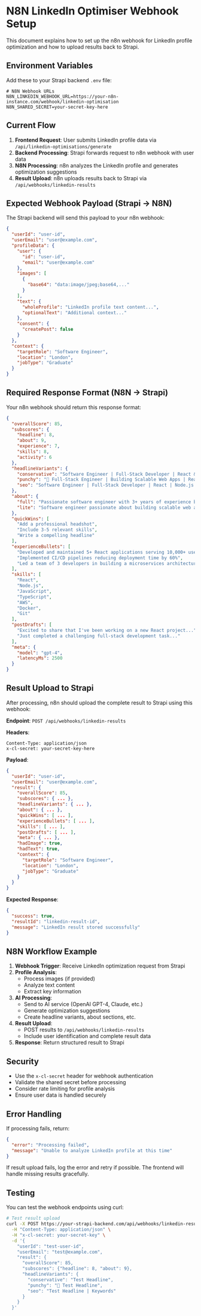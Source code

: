 # N8N LinkedIn Optimiser Webhook Setup

This document explains how to set up the n8n webhook for LinkedIn profile optimization and how to upload results back to Strapi.

## Environment Variables

Add these to your Strapi backend `.env` file:

```env
# N8N Webhook URLs
N8N_LINKEDIN_WEBHOOK_URL=https://your-n8n-instance.com/webhook/linkedin-optimisation
N8N_SHARED_SECRET=your-secret-key-here
```

## Current Flow

1. **Frontend Request**: User submits LinkedIn profile data via `/api/linkedin-optimisations/generate`
2. **Backend Processing**: Strapi forwards request to n8n webhook with user data
3. **N8N Processing**: n8n analyzes the LinkedIn profile and generates optimization suggestions
4. **Result Upload**: n8n uploads results back to Strapi via `/api/webhooks/linkedin-results`

## Expected Webhook Payload (Strapi → N8N)

The Strapi backend will send this payload to your n8n webhook:

```json
{
  "userId": "user-id",
  "userEmail": "user@example.com",
  "profileData": {
    "user": {
      "id": "user-id",
      "email": "user@example.com"
    },
    "images": [
      {
        "base64": "data:image/jpeg;base64,..."
      }
    ],
    "text": {
      "wholeProfile": "LinkedIn profile text content...",
      "optionalText": "Additional context..."
    },
    "consent": {
      "createPost": false
    }
  },
  "context": {
    "targetRole": "Software Engineer",
    "location": "London",
    "jobType": "Graduate"
  }
}
```

## Required Response Format (N8N → Strapi)

Your n8n webhook should return this response format:

```json
{
  "overallScore": 85,
  "subscores": {
    "headline": 8,
    "about": 9,
    "experience": 7,
    "skills": 8,
    "activity": 6
  },
  "headlineVariants": {
    "conservative": "Software Engineer | Full-Stack Developer | React & Node.js",
    "punchy": "🚀 Full-Stack Engineer | Building Scalable Web Apps | React & Node.js Expert",
    "seo": "Software Engineer | Full-Stack Developer | React | Node.js | JavaScript | TypeScript | Web Development"
  },
  "about": {
    "full": "Passionate software engineer with 3+ years of experience building scalable web applications...",
    "lite": "Software engineer passionate about building scalable web apps with React & Node.js."
  },
  "quickWins": [
    "Add a professional headshot",
    "Include 3-5 relevant skills",
    "Write a compelling headline"
  ],
  "experienceBullets": [
    "Developed and maintained 5+ React applications serving 10,000+ users",
    "Implemented CI/CD pipelines reducing deployment time by 60%",
    "Led a team of 3 developers in building a microservices architecture"
  ],
  "skills": [
    "React",
    "Node.js",
    "JavaScript",
    "TypeScript",
    "AWS",
    "Docker",
    "Git"
  ],
  "postDrafts": [
    "Excited to share that I've been working on a new React project...",
    "Just completed a challenging full-stack development task..."
  ],
  "meta": {
    "model": "gpt-4",
    "latencyMs": 2500
  }
}
```

## Result Upload to Strapi

After processing, n8n should upload the complete result to Strapi using this webhook:

**Endpoint**: `POST /api/webhooks/linkedin-results`

**Headers**:
```
Content-Type: application/json
x-cl-secret: your-secret-key-here
```

**Payload**:
```json
{
  "userId": "user-id",
  "userEmail": "user@example.com",
  "result": {
    "overallScore": 85,
    "subscores": { ... },
    "headlineVariants": { ... },
    "about": { ... },
    "quickWins": [ ... ],
    "experienceBullets": [ ... ],
    "skills": [ ... ],
    "postDrafts": [ ... ],
    "meta": { ... },
    "hadImage": true,
    "hadText": true,
    "context": {
      "targetRole": "Software Engineer",
      "location": "London",
      "jobType": "Graduate"
    }
  }
}
```

**Expected Response**:
```json
{
  "success": true,
  "resultId": "linkedin-result-id",
  "message": "LinkedIn result stored successfully"
}
```

## N8N Workflow Example

1. **Webhook Trigger**: Receive LinkedIn optimization request from Strapi
2. **Profile Analysis**: 
   - Process images (if provided)
   - Analyze text content
   - Extract key information
3. **AI Processing**:
   - Send to AI service (OpenAI GPT-4, Claude, etc.)
   - Generate optimization suggestions
   - Create headline variants, about sections, etc.
4. **Result Upload**:
   - POST results to `/api/webhooks/linkedin-results`
   - Include user identification and complete result data
5. **Response**: Return structured result to Strapi

## Security

- Use the `x-cl-secret` header for webhook authentication
- Validate the shared secret before processing
- Consider rate limiting for profile analysis
- Ensure user data is handled securely

## Error Handling

If processing fails, return:

```json
{
  "error": "Processing failed",
  "message": "Unable to analyze LinkedIn profile at this time"
}
```

If result upload fails, log the error and retry if possible. The frontend will handle missing results gracefully.

## Testing

You can test the webhook endpoints using curl:

```bash
# Test result upload
curl -X POST https://your-strapi-backend.com/api/webhooks/linkedin-results \
  -H "Content-Type: application/json" \
  -H "x-cl-secret: your-secret-key" \
  -d '{
    "userId": "test-user-id",
    "userEmail": "test@example.com",
    "result": {
      "overallScore": 85,
      "subscores": {"headline": 8, "about": 9},
      "headlineVariants": {
        "conservative": "Test Headline",
        "punchy": "🚀 Test Headline",
        "seo": "Test Headline | Keywords"
      }
    }
  }'
```
